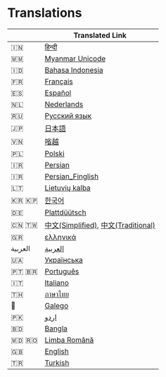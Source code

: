 # Translations

|  | Translated Link |
| --- | --- |
| 🇮🇳 | [हिन्दी ](translations/README.hi.md) |
| 🇲🇲 | [Myanmar Unicode](translations/README.mm_unicode.md) |
| 🇮🇩 | [Bahasa Indonesia](translations/README.id.md) |
| 🇫🇷 | [Français](translations/README.fr.md) |
| 🇪🇸 | [Español](translations/README.es.md) |
| 🇳🇱 | [Nederlands](translations/README.nl.md) |
| 🇷🇺 | [Русский язык](translations/README.ru.md) |
| 🇯🇵 | [日本語](translations/README.ja.md) |
| 🇻🇳 | [㗂越](translations/README.vn.md) |
| 🇵🇱 | [Polski](translations/README.pl.md) |
| 🇮🇷 | [Persian](translations/README.fa.md) |
| 🇮🇷 | [Persian_Finglish](translations/README.fa.en.md) |
| 🇱🇹 | [Lietuvių kalba](translations/README.lt.md) |
| 🇰🇷 🇰🇵 | [한국어](translations/README.ko.md) |
| 🇩🇪  | [Plattdüütsch](translations/README.de.md) |
| 🇨🇳 🇹🇼 | [中文(Simplified)](translations/README.chs.md), [中文(Traditional)](translations/README.cht.md) |
| 🇬🇷 | [ελληνικά](translations/README.gr.md) |
| العربية | [العربية](translations/README.ar.md) |
| 🇺🇦 | [Українська](translations/README.ua.md) |
| 🇵🇹 🇧🇷 | [Português](translations/README.pt_br.md) |
| 🇮🇹 | [Italiano](translations/README.it.md)
| 🇹🇭 | [ภาษาไทย](translations/README.th.md) |
| 🏴󠁥󠁳󠁧󠁡󠁿 | [Galego](translations/README.gl.md) |
| 🇵🇰 | [اردو](translations/README.ur.md) |
| :bangladesh:| [Bangla](translations/README.bn.md) |
| :moldova: :romania: | [Limba Română](translations/README.ro.md)|
| :uk: | [English](README.md) |
| :tr: | [Turkish](translations/README.tr.md)
